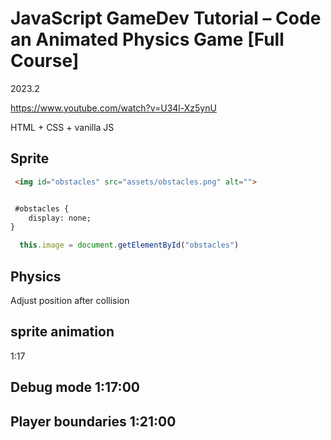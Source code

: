 # JavaScript GameDev Tutorial – Code an Animated Physics Game [Full Course]

2023.2

https://www.youtube.com/watch?v=U34l-Xz5ynU

HTML + CSS + vanilla JS



## Sprite

```html
 <img id="obstacles" src="assets/obstacles.png" alt="">


 #obstacles {
    display: none;
}
```

```js 
  this.image = document.getElementById("obstacles")
```


## Physics

Adjust position after collision

## sprite animation
1:17


## Debug mode 1:17:00


## Player boundaries 1:21:00
